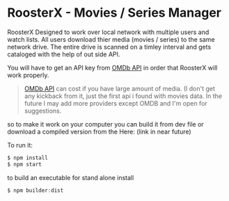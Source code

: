 # RoosterX - Movies / Series Manager

RoosterX Designed to work over local network with multiple users and watch lists.
All users download thier media (movies / series) to the same network drive.
The entire drive is scanned on a timley interval and gets cataloged with the help of out side API.

You will have to get an API key from [OMDb API](http://www.omdbapi.com/)
 in order that RoosterX will work properly.

> [OMDb API](http://www.omdbapi.com/) can cost if you have large amount of media. (I don't get any kickback from it, just the first api i found with movies data.
> In the future I may add more providers except OMDB and I'm open for suggestions.

so to make it work on your computer you can build it from dev file or download a compiled version from the Here: (link in near future)


To run it:

```js
$ npm install
$ npm start
```

to build an executable for stand alone install
```js
$ npm builder:dist
```